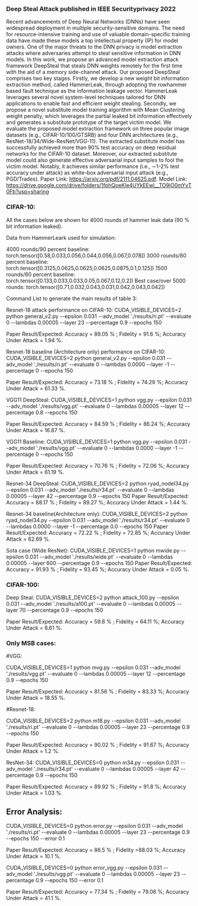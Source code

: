 ### Deep Steal Attack published in IEEE Securityprivacy 2022

Recent advancements of Deep Neural Networks (DNNs) have seen widespread deployment in multiple security-sensitive domains. The need for resource-intensive training and use of valuable domain-specific training data have made these models a top intellectual property (IP) for model owners. One of the major threats to the DNN privacy is model extraction attacks where adversaries attempt to steal sensitive information in DNN models. In this work, we propose an advanced model extraction attack framework DeepSteal that steals DNN weights remotely for the first time with the aid of a memory side-channel attack. Our proposed DeepSteal comprises two key stages. Firstly, we develop a new weight bit information extraction method, called HammerLeak, through adopting the rowhammer based fault technique as the information leakage vector. HammerLeak leverages several novel system-level techniques tailored for DNN applications to enable fast and efficient weight stealing. Secondly, we propose a novel substitute model training algorithm with Mean Clustering weight penalty, which leverages the partial leaked bit information effectively and generates a substitute prototype of the target victim model. We evaluate the proposed model extraction framework on three popular image datasets (e.g., CIFAR-10/100/GTSRB) and four DNN architectures (e.g., ResNet-18/34/Wide-ResNet/VGG-11). The extracted substitute model has successfully achieved more than 90% test accuracy on deep residual networks for the CIFAR-10 dataset. Moreover, our extracted substitute model could also generate effective adversarial input samples to fool the victim model. Notably, it achieves similar performance (i.e., ∼1-2% test accuracy under attack) as white-box adversarial input attack (e.g., PGD/Trades). Paper Link: https://arxiv.org/pdf/2111.04625.pdf. Model Link: https://drive.google.com/drive/folders/1fphQoeKle4UYkEEwl__TO9iO0mYvT0Fb?usp=sharing


### CIFAR-10:

All the cases below are shown for 4000 rounds of hammer leak data (90 % bit information leaked).

Data from HammerLeark used for simulation:

4000 rounds/90 percent baseline: torch.tensor([0.58,0.033,0.056,0.044,0.056,0.067,0.078])
3000 rounds/80 percent baseline: torch.tensor([0.3125,0.0625,0.0625,0.0625,0.0875,0.1,0.125])
1500 rounds/60 percent baseline: torch.tensor([0.133,0.033,0.033,0.05,0.067,0.12,0.2])
Best case/over 5000 rounds: torch.tensor([0.71,0.032,0.043,0.031,0.042,0.043,0.042]) 


Command List to generate the main results of table 3:

Resnet-18 attack performance on CIFAR-10: CUDA_VISIBLE_DEVICES=2 python general_v2.py --epsilon 0.031  --adv_model './results/ri.pt' --evaluate 0 --lambdas 0.00005 --layer 23 --percentage 0.9 --epochs 150

Paper Result/Expected: Accuracy = 89.05 % ; Fidelity = 91.6 %; Accuracy Under Attack = 1.94 %. 

Resnet-18 baseline (Architecture only) performance on CIFAR-10: CUDA_VISIBLE_DEVICES=2 python general_v2.py --epsilon 0.031  --adv_model './results/ri.pt' --evaluate 0 --lambdas 0.0000 --layer -1 --percentage 0 --epochs 150

Paper Result/Expected: Accuracy = 73.18 % ; Fidelity = 74.29 %; Accuracy Under Attack = 61.33 %. 

VGG11 DeepSteal: CUDA_VISIBLE_DEVICES=1 python vgg.py --epsilon 0.031  --adv_model './results/vgg.pt' --evaluate 0 --lambdas 0.00005 --layer 12 --percentage 0.8 --epochs 150

Paper Result/Expected: Accuracy = 84.59 % ; Fidelity = 86.24 %; Accuracy Under Attack = 16.87 %. 

VGG11 Baseline: CUDA_VISIBLE_DEVICES=1 python vgg.py --epsilon 0.031  --adv_model './results/vgg.pt' --evaluate 0 --lambdas 0.0000 --layer -1 --percentage 0 --epochs 150

Paper Result/Expected: Accuracy = 70.76 % ; Fidelity = 72.06 %; Accuracy Under Attack = 61.19 %. 

Resnet-34 DeepSteal: 
CUDA_VISIBLE_DEVICES=2 python ryad_nodel34.py --epsilon 0.031  --adv_model './results/r34.pt' --evaluate 0 --lambdas 0.00005 --layer 42 --percentage 0.9 --epochs 150
Paper Result/Expected: Accuracy = 88.17 % ; Fidelity = 89.27 %; Accuracy Under Attack = 1.44 %. 

Resnet-34 baseline(Architecture only): 
CUDA_VISIBLE_DEVICES=2 python ryad_nodel34.py --epsilon 0.031  --adv_model './results/r34.pt' --evaluate 0 --lambdas 0.0000 --layer -1 --percentage 0.0 --epochs 150
Paper Result/Expected: Accuracy = 72.22 % ; Fidelity =   72.85 %; Accuracy Under Attack = 62.69 %. 


Sota case (Wide ResNet):
CUDA_VISIBLE_DEVICES=1 python mwide.py --epsilon 0.031  --adv_model './results/wide.pt' --evaluate 0 --lambdas 0.00005 --layer 600 --percentage 0.9 --epochs 150
Paper Result/Expected: Accuracy = 91.93 % ; Fidelity = 93.45 %; Accuracy Under Attack = 0.05 %. 


### CIFAR-100:

Deep Steal:
CUDA_VISIBLE_DEVICES=2 python attack_100.py --epsilon 0.031  --adv_model './results/a100.pt' --evaluate 0 --lambdas 0.00005 --layer 70 --percentage 0.9 --epochs 150

Paper Result/Expected: Accuracy = 59.8 % ; Fidelity = 64.11 %; Accuracy Under Attack = 6.61 %. 


### Only MSB cases:


#VGG: 

CUDA_VISIBLE_DEVICES=1 python mvg.py --epsilon 0.031  --adv_model './results/vgg.pt' --evaluate 0 --lambdas 0.00005 --layer 12 --percentage 0.9 --epochs 150

Paper Result/Expected: Accuracy = 81.56 % ; Fidelity = 83.33 %; Accuracy Under Attack = 18.55 %. 

#Resnet-18: 

CUDA_VISIBLE_DEVICES=2 python m18.py --epsilon 0.031  --adv_model './results/ri.pt' --evaluate 0 --lambdas 0.00005 --layer 23 --percentage 0.9 --epochs 150

Paper Result/Expected: Accuracy = 90.02 % ; Fidelity = 91.67 %; Accuracy Under Attack = 1.2 %. 


ResNet-34:  CUDA_VISIBLE_DEVICES=0 python m34.py --epsilon 0.031  --adv_model './results/r34.pt' --evaluate 0 --lambdas 0.00005 --layer 42 --percentage 0.9 --epochs 150

Paper Result/Expected: Accuracy = 89.92 % ; Fidelity =  91.8 %; Accuracy Under Attack = 1.03 %. 

## Error Analysis:

CUDA_VISIBLE_DEVICES=0 python error.py --epsilon 0.031  --adv_model './results/ri.pt' --evaluate 0 --lambdas 0.00005 --layer 23 --percentage 0.9 --epochs 150 --error 0.1

Paper Result/Expected: Accuracy = 86.5 % ; Fidelity =88.03 %; Accuracy Under Attack = 10.1 %. 

CUDA_VISIBLE_DEVICES=0 python error_vgg.py --epsilon 0.031  --adv_model './results/vgg.pt' --evaluate 0 --lambdas 0.00005 --layer 23 --percentage 0.9 --epochs 150 --error 0.1

Paper Result/Expected: Accuracy = 77.34 % ; Fidelity =   79.06 %; Accuracy Under Attack = 41.1 %. 